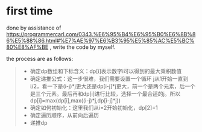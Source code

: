 # first time

done by assistance of https://programmercarl.com/0343.%E6%95%B4%E6%95%B0%E6%8B%86%E5%88%86.html#%E7%AE%97%E6%B3%95%E5%85%AC%E5%BC%80%E8%AF%BE , write the code by myself.

the process are as follows:
>
>+ 确定dp数组和下标含义：dp[i]表示数字i可以得到的最大乘积数值
>+ 确定递推公式：这一步很难，我们需要设置一个循环 j从1开始一直到 i/2，看一下是(i-j)*j更大还是dp[i-j]*j更大，前一个是两个元素，后一个是三个元素。最后再和dp[i]进行比较，选择一个最合适的j。所以dp[i]=max(dp[i],max((i-j)*j,dp[i-j]*j))
>+ 确定如何初始化：这里我们从i=2开始初始化，dp[2]=1
>+ 确定遍历顺序，从前向后遍历
>+ 递推dp